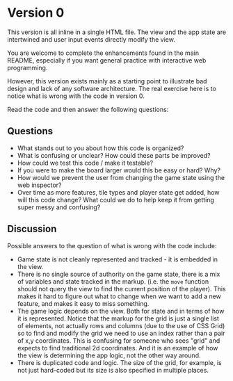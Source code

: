 # Version 0

This version is all inline in a single HTML file. The view and the app state 
are intertwined and user input events directly modify the view.

You are welcome to complete the enhancements found in the main README, especially
if you want general practice with interactive web programming.

However, this version exists mainly as a starting point to illustrate bad design
and lack of any software architecture. The real exercise here is to notice what is
wrong with the code in version 0.

Read the code and then answer the following questions:

## Questions

   * What stands out to you about how this code is organized?
   * What is confusing or unclear? How could these parts be improved?
   * How could we test this code / make it testable?
   * If you were to make the board larger would this be easy or hard? Why?
   * How would we prevent the user from changing the game state using the web
     inspector?
   * Over time as more features, tile types and player state get added, how will
     this code change? What could we do to help keep it from getting super messy
     and confusing?


## Discussion
Possible answers to the question of what is wrong with the code include:
   * Game state is not cleanly represented and tracked - it is embedded in the view.
   * There is no single source of authority on the game state, there is a mix of variables 
     and state tracked in the markup. (i.e. the `move` function should not query the view
     to find the current position of the player). This makes it hard to figure out what
     to change when we want to add a new feature, and makes it easy to miss something.
   * The game logic depends on the view. Both for state and in terms of how it is represented.
     Notice that the markup for the grid is just a single list of elements, not actually rows
     and columns (due to the use of CSS Grid) so to find and modify the grid we need to use
     an index rather than a pair of x,y coordinates. This is confusing for someone who
     sees "grid" and expects to find traditional 2d coordinates. And it is an example of how
     the view is determining the app logic, not the other way around.
   * There is duplicated code and logic. The size of the grid, for example, is not just 
     hard-coded but its size is also specified in multiple places.
